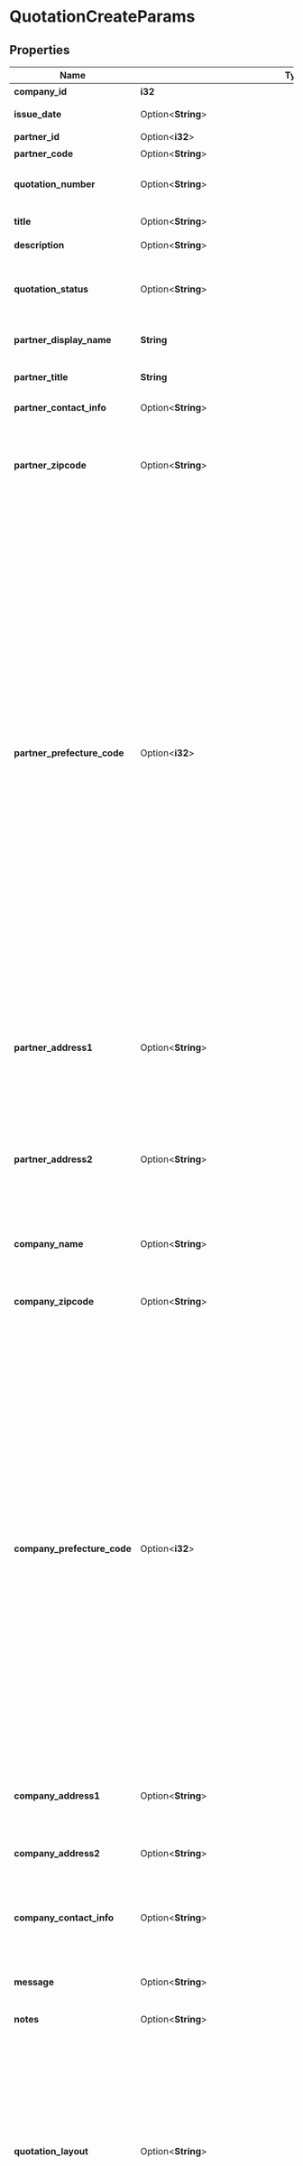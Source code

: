 # QuotationCreateParams

## Properties

Name | Type | Description | Notes
------------ | ------------- | ------------- | -------------
**company_id** | **i32** | 事業所ID | 
**issue_date** | Option<**String**> | 見積日 (yyyy-mm-dd) | [optional]
**partner_id** | Option<**i32**> | 取引先ID | [optional]
**partner_code** | Option<**String**> | 取引先コード | [optional]
**quotation_number** | Option<**String**> | 見積書番号 (デフォルト: 自動採番されます) | [optional]
**title** | Option<**String**> | タイトル (デフォルト: 見積書) | [optional]
**description** | Option<**String**> | 概要 | [optional]
**quotation_status** | Option<**String**> | 見積書ステータス  (unsubmitted: 送付待ち, submitted: 送付済み) | [optional]
**partner_display_name** | **String** | 見積書に表示する取引先名 | 
**partner_title** | **String** | 敬称（御中、様、(空白)の3つから選択） | 
**partner_contact_info** | Option<**String**> | 取引先担当者名 | [optional]
**partner_zipcode** | Option<**String**> | 取引先郵便番号 (デフォルトはpartner_idもしくはpartner_codeで指定された取引先設定情報が補完されます) | [optional]
**partner_prefecture_code** | Option<**i32**> | 取引先都道府県コード（0:北海道、1:青森、2:岩手、3:宮城、4:秋田、5:山形、6:福島、7:茨城、8:栃木、9:群馬、10:埼玉、11:千葉、12:東京、13:神奈川、14:新潟、15:富山、16:石川、17:福井、18:山梨、19:長野、20:岐阜、21:静岡、22:愛知、23:三重、24:滋賀、25:京都、26:大阪、27:兵庫、28:奈良、29:和歌山、30:鳥取、31:島根、32:岡山、33:広島、34:山口、35:徳島、36:香川、37:愛媛、38:高知、39:福岡、40:佐賀、41:長崎、42:熊本、43:大分、44:宮崎、45:鹿児島、46:沖縄) (デフォルトはpartner_idもしくはpartner_codeで指定された取引先設定情報が補完されます) | [optional]
**partner_address1** | Option<**String**> | 取引先市区町村・番地 (デフォルトはpartner_idもしくはpartner_codeで指定された取引先設定情報が補完されます) | [optional]
**partner_address2** | Option<**String**> | 取引先建物名・部屋番号など (デフォルトはpartner_idもしくはpartner_codeで指定された取引先設定情報が補完されます) | [optional]
**company_name** | Option<**String**> | 事業所名 (デフォルトは事業所設定情報が補完されます) | [optional]
**company_zipcode** | Option<**String**> | 郵便番号 (デフォルトは事業所設定情報が補完されます) | [optional]
**company_prefecture_code** | Option<**i32**> | 都道府県コード（0:北海道、1:青森、2:岩手、3:宮城、4:秋田、5:山形、6:福島、7:茨城、8:栃木、9:群馬、10:埼玉、11:千葉、12:東京、13:神奈川、14:新潟、15:富山、16:石川、17:福井、18:山梨、19:長野、20:岐阜、21:静岡、22:愛知、23:三重、24:滋賀、25:京都、26:大阪、27:兵庫、28:奈良、29:和歌山、30:鳥取、31:島根、32:岡山、33:広島、34:山口、35:徳島、36:香川、37:愛媛、38:高知、39:福岡、40:佐賀、41:長崎、42:熊本、43:大分、44:宮崎、45:鹿児島、46:沖縄) (デフォルトは事業所設定情報が補完されます) | [optional]
**company_address1** | Option<**String**> | 市区町村・番地 (デフォルトは事業所設定情報が補完されます) | [optional]
**company_address2** | Option<**String**> | 建物名・部屋番号など (デフォルトは事業所設定情報が補完されます) | [optional]
**company_contact_info** | Option<**String**> | 事業所担当者名 (デフォルトは見積書テンプレート情報が補完されます) | [optional]
**message** | Option<**String**> | メッセージ (デフォルト: 下記の通り御見積申し上げます。) | [optional]
**notes** | Option<**String**> | 備考 | [optional]
**quotation_layout** | Option<**String**> | 見積書レイアウト * `default_classic` - レイアウト１/クラシック (デフォルト)  * `standard_classic` - レイアウト２/クラシック  * `envelope_classic` - 封筒１/クラシック  * `default_modern` - レイアウト１/モダン  * `standard_modern` - レイアウト２/モダン  * `envelope_modern` - 封筒/モダン | [optional]
**tax_entry_method** | Option<**String**> | 見積書の消費税計算方法(inclusive: 内税表示, exclusive: 外税表示 (デフォルト)) | [optional]
**quotation_contents** | Option<[**Vec<crate::models::InvoiceCreateParamsInvoiceContentsInner>**](invoiceCreateParams_invoice_contents_inner.md)> | 見積内容 | [optional]

[[Back to Model list]](../README.md#documentation-for-models) [[Back to API list]](../README.md#documentation-for-api-endpoints) [[Back to README]](../README.md)


